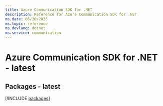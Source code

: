 ```yaml
---
title: Azure Communication SDK for .NET
description: Reference for Azure Communication SDK for .NET
ms.date: 06/20/2025
ms.topic: reference
ms.devlang: dotnet
ms.service: communication
---
```

# Azure Communication SDK for .NET - latest
## Packages - latest
[!INCLUDE [packages](communication-index.md)]